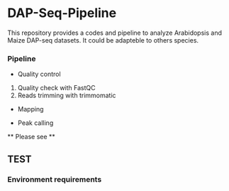 # DAP-Seq-Pipeline

This repository provides a codes and pipeline to analyze Arabidopsis and Maize DAP-seq datasets. It could be adapteble to others species.

### Pipeline

* Quality control
1. Quality check with FastQC
2. Reads trimming with trimmomatic

* Mapping 

* Peak calling

** Please see **

## TEST ##

### Environment requirements
